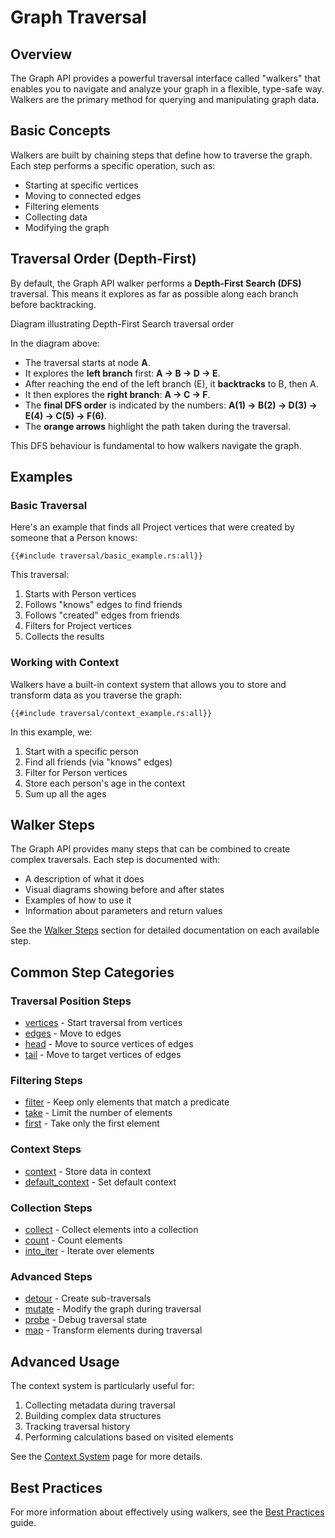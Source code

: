 # Graph Traversal

## Overview

The Graph API provides a powerful traversal interface called "walkers" that enables you to navigate and analyze your
graph in a flexible, type-safe way. Walkers are the primary method for querying and manipulating graph data.

## Basic Concepts

Walkers are built by chaining steps that define how to traverse the graph. Each step performs a specific operation, such
as:

- Starting at specific vertices
- Moving to connected edges
- Filtering elements
- Collecting data
- Modifying the graph

## Traversal Order (Depth-First)

By default, the Graph API walker performs a **Depth-First Search (DFS)** traversal. This means it explores as far as
possible along each branch before backtracking.

<object type="image/svg+xml" data="traversal/dfs_traversal_image.svg">
Diagram illustrating Depth-First Search traversal order
</object>

In the diagram above:

- The traversal starts at node **A**.
- It explores the **left branch** first: **A → B → D → E**.
- After reaching the end of the left branch (E), it **backtracks** to B, then A.
- It then explores the **right branch**: **A → C → F**.
- The **final DFS order** is indicated by the numbers: **A(1) → B(2) → D(3) → E(4) → C(5) → F(6)**.
- The **orange arrows** highlight the path taken during the traversal.

This DFS behaviour is fundamental to how walkers navigate the graph.

## Examples

### Basic Traversal

Here's an example that finds all Project vertices that were created by someone that a Person knows:

```rust,noplayground
{{#include traversal/basic_example.rs:all}}
```

This traversal:

1. Starts with Person vertices
2. Follows "knows" edges to find friends
3. Follows "created" edges from friends
4. Filters for Project vertices
5. Collects the results

### Working with Context

Walkers have a built-in context system that allows you to store and transform data as you traverse the graph:

```rust,noplayground
{{#include traversal/context_example.rs:all}}
```

In this example, we:

1. Start with a specific person
2. Find all friends (via "knows" edges)
3. Filter for Person vertices
4. Store each person's age in the context
5. Sum up all the ages

## Walker Steps

The Graph API provides many steps that can be combined to create complex traversals. Each step is documented with:

- A description of what it does
- Visual diagrams showing before and after states
- Examples of how to use it
- Information about parameters and return values

See the [Walker Steps](./walker/steps.md) section for detailed documentation on each available step.

## Common Step Categories

### Traversal Position Steps

- [vertices](./walker/steps/vertices.md) - Start traversal from vertices
- [edges](./walker/steps/edges.md) - Move to edges
- [head](./walker/steps/head.md) - Move to source vertices of edges
- [tail](./walker/steps/tail.md) - Move to target vertices of edges

### Filtering Steps

- [filter](./walker/steps/filter.md) - Keep only elements that match a predicate
- [take](./walker/steps/take.md) - Limit the number of elements
- [first](./walker/steps/first.md) - Take only the first element

### Context Steps

- [context](./walker/steps/context.md) - Store data in context
- [default_context](./walker/steps/default_context.md) - Set default context

### Collection Steps

- [collect](./walker/steps/collect.md) - Collect elements into a collection
- [count](./walker/steps/count.md) - Count elements
- [into_iter](./walker/steps/into_iter.md) - Iterate over elements

### Advanced Steps

- [detour](./walker/steps/detour.md) - Create sub-traversals
- [mutate](./walker/steps/mutate.md) - Modify the graph during traversal
- [probe](./walker/steps/probe.md) - Debug traversal state
- [map](./walker/steps/map.md) - Transform elements during traversal

## Advanced Usage

The context system is particularly useful for:

1. Collecting metadata during traversal
2. Building complex data structures
3. Tracking traversal history
4. Performing calculations based on visited elements

See the [Context System](./walker/context_system) page for more details.

## Best Practices

For more information about effectively using walkers, see the [Best Practices](./walker/best_practices.md) guide.
